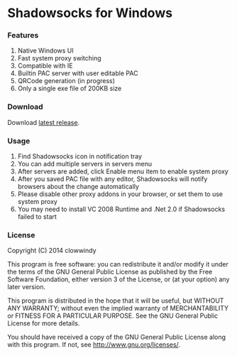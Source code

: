 Shadowsocks for Windows
=======================

### Features

1. Native Windows UI
2. Fast system proxy switching
3. Compatible with IE
4. Builtin PAC server with user editable PAC
5. QRCode generation (in progress)
6. Only a single exe file of 200KB size

### Download

Download [latest release].

### Usage

1. Find Shadowsocks icon in notification tray
2. You can add multiple servers in servers menu
3. After servers are added, click Enable menu item to enable system proxy
4. After you saved PAC file with any editor, Shadowsocks will notify browsers
about the change automatically
5. Please disable other proxy addons in your browser, or set them to use
system proxy
6. You may need to install VC 2008 Runtime and .Net 2.0 if Shadowsocks failed to
start

### License

Copyright (C) 2014 clowwindy

This program is free software: you can redistribute it and/or modify
it under the terms of the GNU General Public License as published by
the Free Software Foundation, either version 3 of the License, or
(at your option) any later version.

This program is distributed in the hope that it will be useful,
but WITHOUT ANY WARRANTY; without even the implied warranty of
MERCHANTABILITY or FITNESS FOR A PARTICULAR PURPOSE.  See the
GNU General Public License for more details.

You should have received a copy of the GNU General Public License
along with this program.  If not, see <http://www.gnu.org/licenses/>.


[latest release]: https://sourceforge.net/projects/shadowsocksgui/files/dist/
